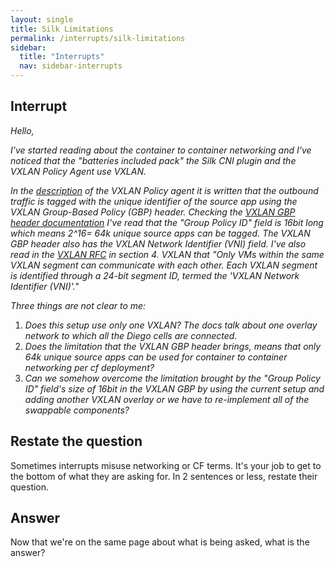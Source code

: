 ```yaml
---
layout: single
title: Silk Limitations
permalink: /interrupts/silk-limitations
sidebar:
  title: "Interrupts"
  nav: sidebar-interrupts
---
```

## Interrupt

_Hello,_

_I've started reading about the container to container networking and I've noticed that the "batteries included pack"
the Silk CNI plugin and the VXLAN Policy Agent use VXLAN._

_In the
[description](https://docs.cloudfoundry.org/concepts/understand-cf-networking.html
) of the VXLAN Policy agent it is written that the outbound traffic is tagged
with the unique identifier of the source app using the VXLAN Group-Based Policy
(GBP) header. Checking the [VXLAN GBP header
documentation](https://tools.ietf.org/html/draft-smith-vxlan-group-policy-05)
I've read that the "Group Policy ID" field is 16bit long which means 2^16= 64k
unique source apps can be tagged. The VXLAN GBP header also has the VXLAN
Network Identifier (VNI) field. I've also read in the [VXLAN
RFC](https://tools.ietf.org/html/rfc7348) in section 4. VXLAN that "Only VMs
within the same VXLAN segment can communicate with each other. Each VXLAN
segment is identified through a 24-bit segment ID, termed the 'VXLAN Network
Identifier (VNI)'."_

_Three things are not clear to me:_
1. _Does this setup use only one VXLAN? The docs talk about one overlay network
   to which all the Diego cells are connected._
2. _Does the limitation that the VXLAN GBP header brings, means that only 64k
   unique source apps can be used for container to container networking per cf
   deployment?_
3. _Can we somehow overcome the limitation brought by the "Group Policy ID"
   field's size of 16bit in the VXLAN GBP by using the current setup and adding
   another VXLAN overlay or we have to re-implement all of the swappable
   components?_

## Restate the question
Sometimes interrupts misuse networking or CF terms. It's your job to get to
the bottom of what they are asking for. In 2 sentences or less, restate their
question.

## Answer
Now that we're on the same page about what is being asked, what is the answer?

